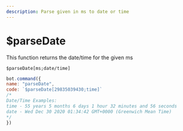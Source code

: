 ```yaml
---
description: Parse given in ms to date or time
---
```


# $parseDate

This function returns the date/time for the given ms

```text
$parseDate[ms;date/time]
```

```javascript
bot.command({
name: "parseDate",
code: `$parseDate[29835039430;time]`
/*
Date/Time Examples:
time - 55 years 5 months 6 days 1 hour 32 minutes and 56 seconds
date - Wed Dec 30 2020 01:34:42 GMT+0000 (Greenwich Mean Time)
*/
})
```



